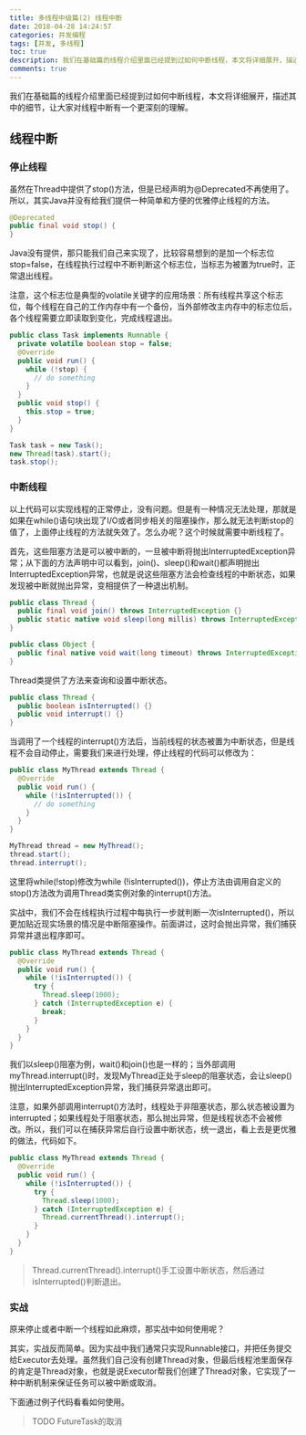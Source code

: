 ```yaml
---
title: 多线程中级篇(2) 线程中断
date: 2018-04-28 14:24:57
categories: 并发编程
tags: [并发, 多线程]
toc: true
description: 我们在基础篇的线程介绍里面已经提到过如何中断线程，本文将详细展开，描述其中的细节，让大家对线程中断有一个更深刻的理解。
comments: true
---
```


我们在基础篇的线程介绍里面已经提到过如何中断线程，本文将详细展开，描述其中的细节，让大家对线程中断有一个更深刻的理解。

## 线程中断

### 停止线程

虽然在Thread中提供了stop()方法，但是已经声明为@Deprecated不再使用了。所以，其实Java并没有给我们提供一种简单和方便的优雅停止线程的方法。

```java
@Deprecated
public final void stop() {
}
```

Java没有提供，那只能我们自己来实现了，比较容易想到的是加一个标志位stop=false，在线程执行过程中不断判断这个标志位，当标志为被置为true时，正常退出线程。

注意，这个标志位是典型的volatile关键字的应用场景：所有线程共享这个标志位，每个线程在自己的工作内存中有一个备份，当外部修改主内存中的标志位后，各个线程需要立即读取到变化，完成线程退出。

```java
public class Task implements Runnable {
  private volatile boolean stop = false;
  @Override
  public void run() {
    while (!stop) {
      // do something
    }
  }
  public void stop() {
    this.stop = true;
  }
}
```

```java
Task task = new Task();
new Thread(task).start();
task.stop();
```

### 中断线程

以上代码可以实现线程的正常停止，没有问题。但是有一种情况无法处理，那就是如果在while()语句块出现了I/O或者同步相关的阻塞操作，那么就无法判断stop的值了，上面停止线程的方法就失效了。怎么办呢？这个时候就需要中断线程了。

首先，这些阻塞方法是可以被中断的，一旦被中断将抛出InterruptedException异常；从下面的方法声明中可以看到，join()、sleep()和wait()都声明抛出InterruptedException异常，也就是说这些阻塞方法会检查线程的中断状态，如果发现被中断就抛出异常，变相提供了一种退出机制。

```java
public class Thread {
  public final void join() throws InterruptedException {}
  public static native void sleep(long millis) throws InterruptedException;
}
```

```java
public class Object {
  public final native void wait(long timeout) throws InterruptedException;  
}
```

Thread类提供了方法来查询和设置中断状态。

```java
public class Thread {
  public boolean isInterrupted() {}
  public void interrupt() {}
}
```

当调用了一个线程的interrupt()方法后，当前线程的状态被置为中断状态，但是线程不会自动停止，需要我们来进行处理，停止线程的代码可以修改为：

```java
public class MyThread extends Thread {
  @Override
  public void run() {
    while (!isInterrupted()) {
      // do something
    }
  }
}
```

```java
MyThread thread = new MyThread();
thread.start();
thread.interrupt();
```

这里将while(!stop)修改为while (!isInterrupted())，停止方法由调用自定义的stop()方法改为调用Thread类实例对象的interrupt()方法。

实战中，我们不会在线程执行过程中每执行一步就判断一次isInterrupted()，所以更加贴近现实场景的情况是中断阻塞操作。前面讲过，这时会抛出异常，我们捕获异常并退出程序即可。

```java
public class MyThread extends Thread {
  @Override
  public void run() {
    while (!isInterrupted()) {
      try {
        Thread.sleep(1000);
      } catch (InterruptedException e) {
        break;
      }
    }
  }
}
```

我们以sleep()阻塞为例，wait()和join()也是一样的；当外部调用myThread.interrupt()时，发现MyThread正处于sleep的阻塞状态，会让sleep()抛出InterruptedException异常，我们捕获异常退出即可。

注意，如果外部调用interrupt()方法时，线程处于非阻塞状态，那么状态被设置为interrupted；如果线程处于阻塞状态，那么抛出异常，但是线程状态不会被修改。所以，我们可以在捕获异常后自行设置中断状态，统一退出，看上去是更优雅的做法，代码如下。

```java
public class MyThread extends Thread {
  @Override
  public void run() {
    while (!isInterrupted()) {
      try {
        Thread.sleep(1000);
      } catch (InterruptedException e) {
        Thread.currentThread().interrupt();
      }
    }
  }
}
```

> Thread.currentThread().interrupt()手工设置中断状态，然后通过isInterrupted()判断退出。

### 实战

原来停止或者中断一个线程如此麻烦，那实战中如何使用呢？

其实，实战反而简单。因为实战中我们通常只实现Runnable接口，并把任务提交给Executor去处理。虽然我们自己没有创建Thread对象，但最后线程池里面保存的肯定是Thread对象，也就是说Executor帮我们创建了Thread对象，它实现了一种中断机制来保证任务可以被中断或取消。

下面通过例子代码看看如何使用。

> TODO FutureTask的取消 

